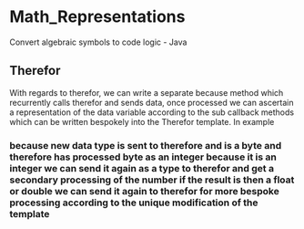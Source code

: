 # Math_Representations
Convert algebraic symbols to code logic - Java

## Therefor
With regards to therefor, we can write a separate because method which recurrently calls therefor and sends data, once processed we can ascertain a representation of the data variable according to the sub callback methods which can be written bespokely into the Therefor template. In example

### because new data type is sent to therefore and is a byte and therefore has processed byte as an integer because it is an integer we can send it again as a type to therefor and get a secondary processing of the number if the result is then a float or double we can send it again to therefor for more bespoke processing according to the unique modification of the template 
